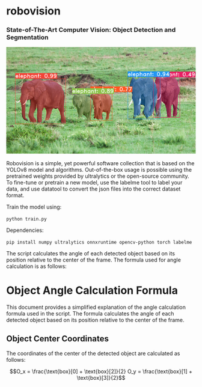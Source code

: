 # robovision
### State-of-The-Art Computer Vision: Object Detection and Segmentation
![](assets/example.png)

Robovision is a simple, yet powerful software collection that is based on the YOLOv8 model and algorithms.
Out-of-the-box usage is possible using the pretrained weights provided by ultralytics or the open-source community. 
To fine-tune or pretrain a new model, use the labelme tool to label your data, and use datatool to convert the json files into the correct dataset format.

Train the model using:

`python train.py`

Dependencies:

`pip install numpy ultralytics onnxruntime opencv-python torch labelme`

The script calculates the angle of each detected object based on its position relative to the center of the frame. The formula used for angle calculation is as follows:

# Object Angle Calculation Formula

This document provides a simplified explanation of the angle calculation formula used in the script. The formula calculates the angle of each detected object based on its position relative to the center of the frame.

## Object Center Coordinates

The coordinates of the center of the detected object are calculated as follows:

```math
O_x = \frac{\text{box}[0] + \text{box}[2]}{2}
O_y = \frac{\text{box}[1] + \text{box}[3]}{2}
```
